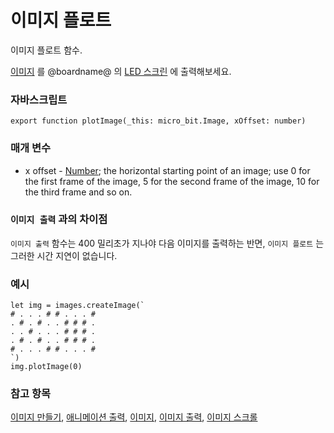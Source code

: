 # 이미지 플로트

이미지 플로트 함수.

[이미지](/reference/images/image) 를 @boardname@ 의 [LED 스크린](/device/screen) 에 출력해보세요.

### 자바스크립트

```sig
export function plotImage(_this: micro_bit.Image, xOffset: number)
```

### 매개 변수

* x offset - [Number](/reference/types/number); the horizontal starting point of an image; use 0 for the first frame of the image, 5 for the second frame of the image, 10 for the third frame and so on.

### `이미지 출력` 과의 차이점

`이미지 출력` 함수는 400 밀리초가 지나야 다음 이미지를 출력하는 반면, `이미지 플로트` 는 그러한 시간 지연이 없습니다.

### 예시

```blocks
let img = images.createImage(`
# . . . # # . . . #
. # . # . . # # # .
. . # . . . # # # .
. # . # . . # # # .
# . . . # # . . . #
`)
img.plotImage(0)
```

### 참고 항목

[이미지 만들기](/reference/images/create-image), [애니메이션 출력](/reference/basic/show-animation), [이미지](/reference/images/image), [이미지 출력](/reference/images/show-image), [이미지 스크롤](/reference/images/scroll-image)